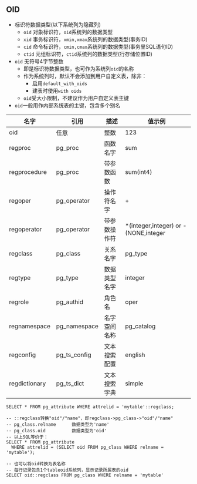 ## OID
- 标识符数据类型(以下系统列为隐藏列)
    - `oid`  对象标识符，`oid`系统列的数据类型
    - `xid`  事务标识符，`xmin,xmax`系统列的数据类型(事务ID)
    - `cid`  命令标识符，`cmin,cmax`系统列的数据类型(事务里SQL语句ID)
    - `ctid` 元组标识符，`ctid`系统列的数据类型(行存储位置ID)
- `oid` 无符号4字节整数
    - 即是标识符数据类型，也可作为系统列`oid`的名称
    - 作为系统列时，默认不会添加到用户自定义表，除非：
        - 启用`default_with_oids`
        - 建表时使用`with oids`
    - `oid`受大小限制，不建议作为用户自定义表主键
- `oid`一般用作内部系统表的主键，包含多个别名

名字          |引用         |描述         |值示例 
---           |---          |---          |---
oid           |任意         |整数         |123
regproc       |pg_proc      |函数名字     |sum
regprocedure  |pg_proc      |带参数函数   |sum(int4)
regoper       |pg_operator  |操作符名字   |+
regoperator   |pg_operator  |带参数操作符 |*(integer,integer) or -(NONE,integer
regclass      |pg_class     |关系名字     |pg_type
regtype       |pg_type      |数据类型名字 |integer
regrole       |pg_authid    |角色名       |oper
regnamespace  |pg_namespace |名字空间名称 |pg_catalog
regconfig     |pg_ts_config |文本搜索配置 |english
regdictionary |pg_ts_dict   |文本搜索字典 |simple

```
SELECT * FROM pg_attribute WHERE attrelid = 'mytable'::regclass;

-- ::regclass转换"oid"/"name"，即regclass->pg_class->"oid"/"name"
-- pg_class.relname      数据类型为'name'
-- pg_class.oid          数据类型为'oid'
-- 以上SQL等价于：
SELECT * FROM pg_attribute
  WHERE attrelid = (SELECT oid FROM pg_class WHERE relname = 'mytable');
  
-- 也可以将oid转换为表名称
-- 每行记录包含1个tableoid系统列，显示记录所属表的oid
SELECT oid::regclass FROM pg_class WHERE relname = 'mytable'

```